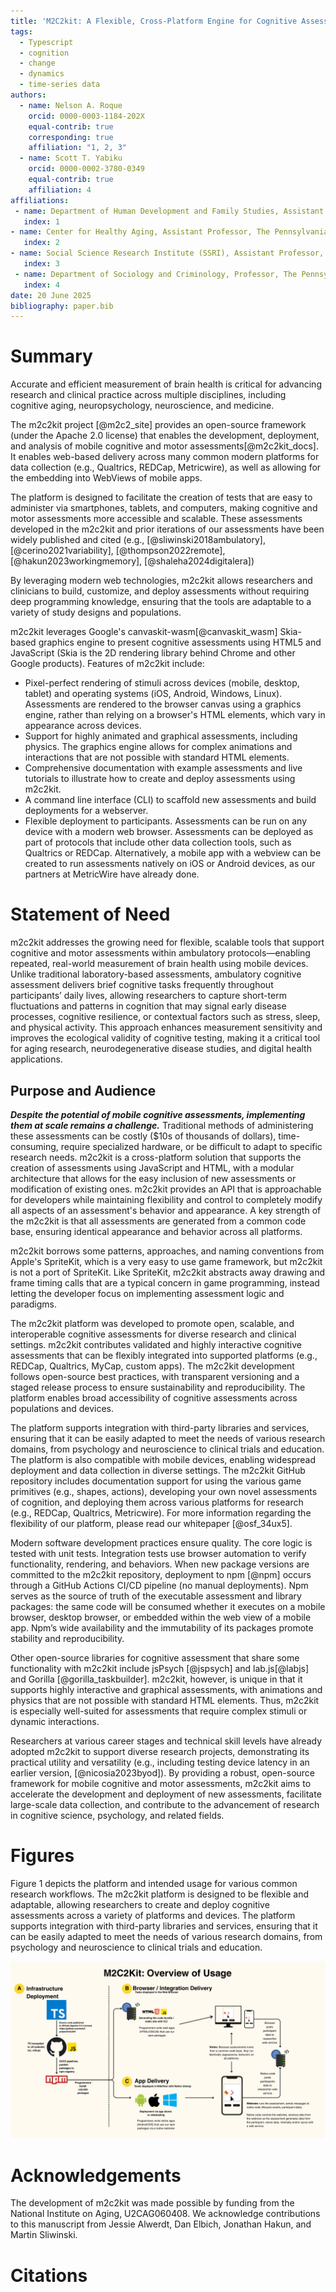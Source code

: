 ```yaml
---
title: 'M2C2kit: A Flexible, Cross-Platform Engine for Cognitive Assessment'
tags:
  - Typescript
  - cognition
  - change
  - dynamics
  - time-series data
authors:
  - name: Nelson A. Roque
    orcid: 0000-0003-1184-202X
    equal-contrib: true
    corresponding: true
    affiliation: "1, 2, 3"
  - name: Scott T. Yabiku
    orcid: 0000-0002-3780-0349
    equal-contrib: true
    affiliation: 4
affiliations:
 - name: Department of Human Development and Family Studies, Assistant Professor, The Pennsylvania State University, USA
   index: 1
- name: Center for Healthy Aging, Assistant Professor, The Pennsylvania State University, USA
   index: 2
- name: Social Science Research Institute (SSRI), Assistant Professor, The Pennsylvania State University, USA
   index: 3
 - name: Department of Sociology and Criminology, Professor, The Pennsylvania State University, USA
   index: 4
date: 20 June 2025
bibliography: paper.bib
---
```


# Summary

Accurate and efficient measurement of brain health is critical for advancing research and clinical practice across multiple disciplines, including cognitive aging, neuropsychology, neuroscience, and medicine.

The m2c2kit project [@m2c2_site] provides an open-source framework (under the Apache 2.0 license) that enables the development, deployment, and analysis of mobile cognitive and motor assessments[@m2c2kit_docs]. It enables web-based delivery across many common modern platforms for data collection (e.g., Qualtrics, REDCap, Metricwire), as well as allowing for the embedding into WebViews of mobile apps.

The platform is designed to facilitate the creation of tests that are easy to administer via smartphones, tablets, and computers, making cognitive and motor assessments more accessible and scalable. These assessments developed in the m2c2kit and prior iterations of our assessments have been widely published and cited (e.g., [@sliwinski2018ambulatory], [@cerino2021variability], [@thompson2022remote], [@hakun2023workingmemory], [@shaleha2024digitalera])

By leveraging modern web technologies, m2c2kit allows researchers and clinicians to build, customize, and deploy assessments without requiring deep programming knowledge, ensuring that the tools are adaptable to a variety of study designs and populations.

m2c2kit leverages Google's canvaskit-wasm[@canvaskit_wasm] Skia-based graphics engine to present cognitive assessments using HTML5 and JavaScript (Skia is the 2D rendering library behind Chrome and other Google products). Features of m2c2kit include:

* Pixel-perfect rendering of stimuli across devices (mobile, desktop, tablet) and operating systems (iOS, Android, Windows, Linux). Assessments are rendered to the browser canvas using a graphics engine, rather than relying on a browser's HTML elements, which vary in appearance across devices.  
* Support for highly animated and graphical assessments, including physics. The graphics engine allows for complex animations and interactions that are not possible with standard HTML elements.  
* Comprehensive documentation with example assessments and live tutorials to illustrate how to create and deploy assessments using m2c2kit.  
* A command line interface (CLI) to scaffold new assessments and build deployments for a webserver.  
* Flexible deployment to participants. Assessments can be run on any device with a modern web browser. Assessments can be deployed as part of protocols that include other data collection tools, such as Qualtrics or REDCap. Alternatively, a mobile app with a webview can be created to run assessments natively on iOS or Android devices, as our partners at MetricWire have already done.

# Statement of Need

m2c2kit addresses the growing need for flexible, scalable tools that support cognitive and motor assessments within ambulatory protocols—enabling repeated, real-world measurement of brain health using mobile devices. Unlike traditional laboratory-based assessments, ambulatory cognitive assessment delivers brief cognitive tasks frequently throughout participants’ daily lives, allowing researchers to capture short-term fluctuations and patterns in cognition that may signal early disease processes, cognitive resilience, or contextual factors such as stress, sleep, and physical activity. This approach enhances measurement sensitivity and improves the ecological validity of cognitive testing, making it a critical tool for aging research, neurodegenerative disease studies, and digital health applications.  

## Purpose and Audience

***Despite the potential of mobile cognitive assessments, implementing them at scale remains a challenge.*** Traditional methods of administering these assessments can be costly ($10s of thousands of dollars), time-consuming, require specialized hardware, or be difficult to adapt to specific research needs. m2c2kit is a cross-platform solution that supports the creation of assessments using JavaScript and HTML, with a modular architecture that allows for the easy inclusion of new assessments or modification of existing ones. m2c2kit provides an API that is approachable for developers while maintaining flexibility and control to completely modify all aspects of an assessment's behavior and appearance. A key strength of the m2c2kit is that all assessments are generated from a common code base, ensuring identical appearance and behavior across all platforms. 

m2c2kit borrows some patterns, approaches, and naming conventions from Apple's SpriteKit, which is a very easy to use game framework, but m2c2kit is not a port of SpriteKit. Like SpriteKit, m2c2kit abstracts away drawing and frame timing calls that are a typical concern in game programming, instead letting the developer focus on implementing assessment logic and paradigms.

The m2c2kit platform was developed to promote open, scalable, and interoperable cognitive assessments for diverse research and clinical settings. m2c2kit contributes validated and highly interactive cognitive assessments that can be flexibly integrated into supported platforms (e.g., REDCap, Qualtrics, MyCap, custom apps). The m2c2kit development follows open-source best practices, with transparent versioning and a staged release process to ensure sustainability and reproducibility. The platform enables broad accessibility of cognitive assessments across populations and devices.

The platform supports integration with third-party libraries and services, ensuring that it can be easily adapted to meet the needs of various research domains, from psychology and neuroscience to clinical trials and education. The platform is also compatible with mobile devices, enabling widespread deployment and data collection in diverse settings. The m2c2kit GitHub repository includes documentation support for using the various game primitives (e.g., shapes, actions), developing your own novel assessments of cognition, and deploying them across various platforms for research (e.g., REDCap, Qualtrics, Metricwire). For more information regarding the flexibility of our platform, please read our whitepaper [@osf_34ux5].

Modern software development practices ensure quality. The core logic is tested with unit tests. Integration tests use browser automation to verify functionality, rendering, and behaviors. When new package versions are committed to the m2c2kit repository, deployment to npm [@npm] occurs through a GitHub Actions CI/CD pipeline (no manual deployments). Npm serves as the source of truth of the executable assessment and library packages: the same code will be consumed whether it executes on a mobile browser, desktop browser, or embedded within the web view of a mobile app. Npm’s wide availability and the immutability of its packages promote stability and reproducibility.

Other open-source libraries for cognitive assessment that share some functionality with m2c2kit include jsPsych [@jspsych] and lab.js[@labjs] and Gorilla [@gorilla_taskbuilder]. m2c2kit, however, is unique in that it supports highly interactive and graphical assessments, with animations and physics that are not possible with standard HTML elements. Thus, m2c2kit is especially well-suited for assessments that require complex stimuli or dynamic interactions.

Researchers at various career stages and technical skill levels have already adopted m2c2kit to support diverse research projects, demonstrating its practical utility and versatility (e.g., including testing device latency in an earlier version, [@nicosia2023byod]). By providing a robust, open-source framework for mobile cognitive and motor assessments, m2c2kit aims to accelerate the development and deployment of new assessments, facilitate large-scale data collection, and contribute to the advancement of research in cognitive science, psychology, and related fields.

# Figures

Figure 1 depicts the platform and intended usage for various common research workflows. The m2c2kit platform is designed to be flexible and adaptable, allowing researchers to create and deploy cognitive assessments across a variety of platforms and devices. The platform supports integration with third-party libraries and services, ensuring that it can be easily adapted to meet the needs of various research domains, from psychology and neuroscience to clinical trials and education.

![](fig1.png)

# Acknowledgements

The development of m2c2kit was made possible by funding from the National Institute on Aging, U2CAG060408. We acknowledge contributions to this manuscript from Jessie Alwerdt, Dan Elbich, Jonathan Hakun, and Martin Sliwinski.

# Citations

